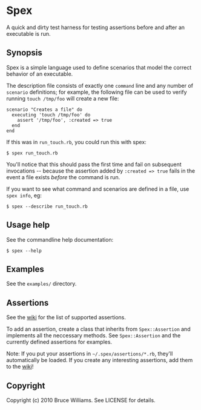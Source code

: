 Spex
====

A quick and dirty test harness for testing assertions before and after
an executable is run.

Synopsis
--------

Spex is a simple language used to define scenarios that model
the correct behavior of an executable.

The description file consists of exactly one `command` line and any
number of `scenario` definitions; for example, the following file can
be used to verify running `touch /tmp/foo` will create a new file:

    scenario "Creates a file" do
      executing 'touch /tmp/foo' do
        assert '/tmp/foo', :created => true
      end
    end

If this was in `run_touch.rb`, you could run this with spex:

    $ spex run_touch.rb

You'll notice that this should pass the first time and fail on
subsequent invocations -- because the assertion added by `:created => true` fails in the
event a file exists *before* the command is run.

If you want to see what command and scenarios are defined in a file,
use `spex info`, eg:

    $ spex --describe run_touch.rb

Usage help
----------

See the commandline help documentation:

    $ spex --help

Examples
--------

See the `examples/` directory.

Assertions
----------

See the [wiki](http://wiki.github.com/bruce/spex/supported-assertions)
for the list of supported assertions.

To add an assertion, create a class that inherits from
`Spex::Assertion` and implements all the neccessary methods.  See
`Spex::Assertion` and the currently defined assertions for
examples.

Note: If you put your assertions in `~/.spex/assertions/*.rb`,
they'll automatically be loaded.  If you create any interesting
assertions, add them to the [wiki](http://wiki.github.com/bruce/spex/community-assertions)!

Copyright
---------

Copyright (c) 2010 Bruce Williams. See LICENSE for details.
